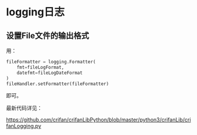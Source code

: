 # logging日志

## 设置File文件的输出格式

用：

```python
fileFormatter = logging.Formatter(
    fmt=fileLogFormat,
    datefmt=fileLogDateFormat
)
fileHandler.setFormatter(fileFormatter)
```

即可。

最新代码详见：

https://github.com/crifan/crifanLibPython/blob/master/python3/crifanLib/crifanLogging.py
